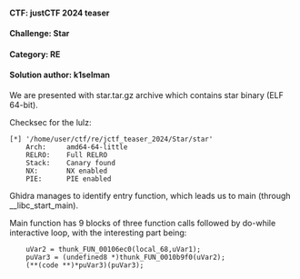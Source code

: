 #### CTF: justCTF 2024 teaser
#### Challenge: Star
#### Category: RE
#### Solution author: k1selman

We are presented with star.tar.gz archive which contains star binary (ELF 64-bit).

Checksec for the lulz:
```
[*] '/home/user/ctf/re/jctf_teaser_2024/Star/star'
    Arch:     amd64-64-little
    RELRO:    Full RELRO
    Stack:    Canary found
    NX:       NX enabled
    PIE:      PIE enabled
```
Ghidra manages to identify entry function, which leads us to main (through __libc_start_main).

Main function has 9 blocks of three function calls followed by do-while interactive loop, with the interesting part being:
```
    uVar2 = thunk_FUN_00106ec0(local_68,uVar1);
    puVar3 = (undefined8 *)thunk_FUN_0010b9f0(uVar2);
    (**(code **)*puVar3)(puVar3);
```